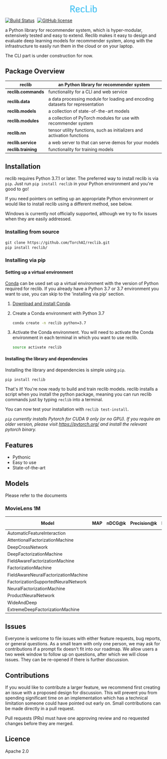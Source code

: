 <p align="center"><img width="17%" src="docs/RecLib.png" /></p>

[![Build Status](https://dev.azure.com/Torch-AI/RecLib/_apis/build/status/TorchAI.reclib?branchName=master)](https://dev.azure.com/Torch-AI/RecLib/_build/latest?definitionId=1&branchName=master)
<a style="margin: 0 5px" href="https://opensource.org/licenses/MIT"><img src="https://img.shields.io/github/license/tingkai-zhang/reclib" alt="GitHub license"></a>

a Python library for recommender system, which is hyper-modular, extensively tested and easy to extend.
Reclib makes it easy to design and evaluate deep learning models for recommender system, along with the infrastructure to easily run them in the cloud or on your laptop.


The CLI part is under construction for now.


## Package Overview
| **reclib** | an Python library for recommender system |
| --- | --- |
| **reclib.commands** | functionality for a CLI and web service |
| **reclib.data** | a data processing module for loading and encoding datasets for representation |
| **reclib.models** | a collection of state-of-the-art models |
| **reclib.modules** | a collection of PyTorch modules for use with recommender system |
| **reclib.nn** | tensor utility functions, such as initializers and activation functions |
| **reclib.service** | a web server to that can serve demos for your models |
| **reclib.training** | functionality for training models |


## Installation

reclib requires Python 3.7.1 or later. The preferred way to install reclib is via `pip`.  Just run `pip install reclib` in your Python environment and you're good to go!

If you need pointers on setting up an appropriate Python environment or would like to install reclib using a different method, see below.

Windows is currently not officially supported, although we try to fix issues when they are easily addressed.


### Installing from source
```
git clone https://github.com/TorchAI/reclib.git
pip install reclib/
```

### Installing via pip

#### Setting up a virtual environment

[Conda](https://conda.io/) can be used set up a virtual environment with the
version of Python required for reclib.  If you already have a Python 3.7 or 3.7
environment you want to use, you can skip to the 'installing via pip' section.

1.  [Download and install Conda](https://conda.io/projects/conda/en/latest/user-guide/install/index.html).

2.  Create a Conda environment with Python 3.7

    ```bash
    conda create -n reclib python=3.7
    ```

3.  Activate the Conda environment. You will need to activate the Conda environment in each terminal in which you want to use reclib.

    ```bash
    source activate reclib
    ```

#### Installing the library and dependencies

Installing the library and dependencies is simple using `pip`.

   ```bash
   pip install reclib
   ```

That's it! You're now ready to build and train reclib models.
reclib installs a script when you install the python package, meaning you can run reclib commands just by typing `reclib` into a terminal.

You can now test your installation with `reclib test-install`.

_`pip` currently installs Pytorch for CUDA 9 only (or no GPU). If you require an older version,
please visit https://pytorch.org/ and install the relevant pytorch binary._

## Features

- Pythonic
- Easy to use
- State-of-the-art


## Models

Please refer to the documents

### MovieLens 1M

| Model | MAP | nDCG@k | Precision@k | Recall@k | RMSE | MAE | R<sup>2</sup> | Auc | Explained Variance | 
| --- | --- | --- | --- | --- | --- | --- | --- | --- |--- | 
| AutomaticFeatureInteraction |   |   |   |   |  |    |   |  0.7872 |   | 
| AttentionalFactorizationMachine |   |   |   |   |  |    |   |  0.77824 |   | 
| DeepCrossNetwork |   |   |   |   |  |    |   |  0.7928 |   | 
| DeepFactorizationMachine |   |   |   |   |  |    |   |  0.7928 |   | 
| FieldAwareFactorizationMachine |   |   |   |   |  |    |   |  0.7928 |   | 
| FactorizationMachine |   |   |   |   |  |    |   |  0.7928 |   | 
| FieldAwareNeuralFactorizationMachine |   |   |   |   |  |    |   |  0.7928 |   | 
| FactorizationSupportedNeuralNetwork |   |   |   |   |  |    |   |  0.7928 |   | 
| NeuralFactorizationMachine |   |   |   |   |  |    |   |  0.7928 |   | 
| ProductNeuralNetwork |   |   |   |   |  |    |   |  0.7928 |   | 
| WideAndDeep |   |   |   |   |  |    |   |  0.7928 |   | 
| ExtremeDeepFactorizationMachine |   |   |   |   |  |    |   |  0.800158 |   | 




## Issues
Everyone is welcome to file issues with either feature requests, bug reports, or general questions. As a small team with only one person, we may ask for contributions if a prompt fix doesn't fit into our roadmap. We allow users a two week window to follow up on questions, after which we will close issues. They can be re-opened if there is further discussion.

## Contributions
If you would like to contribute a larger feature, we recommend first creating an issue with a proposed design for discussion. This will prevent you from spending significant time on an implementation which has a technical limitation someone could have pointed out early on. Small contributions can be made directly in a pull request.

Pull requests (PRs) must have one approving review and no requested changes before they are merged. 

## Licence
Apache 2.0 

